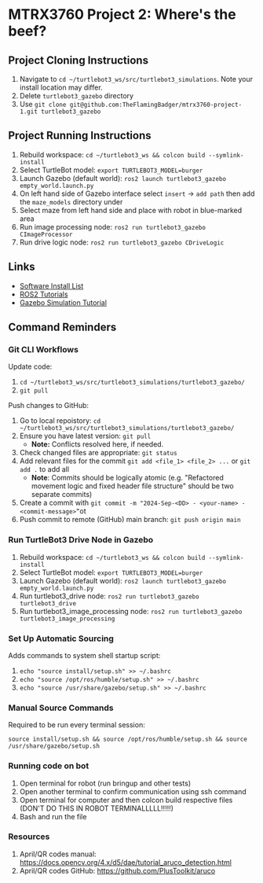 # MTRX3760 Project 2: Where's the beef?

## Project Cloning Instructions

1. Navigate to `cd ~/turtlebot3_ws/src/turtlebot3_simulations`. Note your install location may differ.
2. Delete `turtlebot3_gazebo` directory
3. Use `git clone git@github.com:TheFlamingBadger/mtrx3760-project-1.git turtlebot3_gazebo`

## Project Running Instructions

1. Rebuild workspace: `cd ~/turtlebot3_ws && colcon build --symlink-install`
2. Select TurtleBot model: `export TURTLEBOT3_MODEL=burger`
3. Launch Gazebo (default world): `ros2 launch turtlebot3_gazebo empty_world.launch.py`
4. On left hand side of Gazebo interface select `insert` -> `add path` then add the `maze_models` directory under
5. Select maze from left hand side and place with robot in blue-marked area
6. Run image processing node: `ros2 run turtlebot3_gazebo CImageProcessor`
7. Run drive logic node: `ros2 run turtlebot3_gazebo CDriveLogic`

## Links

- [Software Install List](https://docs.google.com/spreadsheets/d/1X3_AnZvCP2jTWK1Q7EVujKh0q1d0yrmBEny1rSNteX4/edit?gid=0#gid=0)
- [ROS2 Tutorials](https://docs.ros.org/en/humble/Tutorials.html)
- [Gazebo Simulation Tutorial](https://emanual.robotis.com/docs/en/platform/turtlebot3/simulation/#gazebo-simulation)

## Command Reminders

### Git CLI Workflows

Update code:

1. `cd ~/turtlebot3_ws/src/turtlebot3_simulations/turtlebot3_gazebo/`
2. `git pull`

Push changes to GitHub:

1. Go to local repoistory: `cd ~/turtlebot3_ws/src/turtlebot3_simulations/turtlebot3_gazebo/`
2. Ensure you have latest version: `git pull`
   - **Note:** Conflicts resolved here, if needed.
3. Check changed files are appropriate: `git status`
4. Add relevant files for the commit `git add <file_1> <file_2> ...` or `git add .` to add all
   - **Note**: Commits should be logically atomic (e.g. "Refactored movement logic and fixed header file structure" should be two separate commits)
5. Create a commit with `git commit -m "2024-Sep-<DD> - <your-name> - <commit-message>”`ot
6. Push commit to remote (GitHub) main branch: `git push origin main`

### Run TurtleBot3 Drive Node in Gazebo

1. Rebuild workspace: `cd ~/turtlebot3_ws && colcon build --symlink-install`
2. Select TurtleBot model: `export TURTLEBOT3_MODEL=burger`
3. Launch Gazebo (default world): `ros2 launch turtlebot3_gazebo empty_world.launch.py`
4. Run turtlebot3_drive node: `ros2 run turtlebot3_gazebo turtlebot3_drive`
5. Run turtlebot3_image_processing node: `ros2 run turtlebot3_gazebo turtlebot3_image_processing`

### Set Up Automatic Sourcing

Adds commands to system shell startup script:

1. `echo "source install/setup.sh" >> ~/.bashrc`
2. `echo "source /opt/ros/humble/setup.sh" >> ~/.bashrc`
3. `echo "source /usr/share/gazebo/setup.sh" >> ~/.bashrc`

### Manual Source Commands

Required to be run every terminal session:

`source install/setup.sh && source /opt/ros/humble/setup.sh && source /usr/share/gazebo/setup.sh`

### Running code on bot

1. Open terminal for robot (run bringup and other tests)
2. Open another terminal to confirm communication using ssh command
3. Open terminal for computer and then colcon build respective files (DON'T DO THIS IN ROBOT TERMINALLLLL!!!!!)
4. Bash and run the file

### Resources
1. April/QR codes manual: https://docs.opencv.org/4.x/d5/dae/tutorial_aruco_detection.html
2. April/QR codes GitHub: https://github.com/PlusToolkit/aruco
